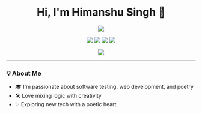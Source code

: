 <h1 align="center">Hi, I'm Himanshu Singh 👋</h1>

<p align="center">
  <img src="https://github.com/user-attachments/assets/8481acb5-66b8-4468-944b-e0d9998fb7d9" />
</p>

<p align="center">
  <a href="https://github.com/coderhimanshu2775"><img src="https://img.shields.io/badge/GitHub-181717?style=for-the-badge&logo=github&logoColor=white" /></a>
  <a href="https://linkedin.com/in/himanshu2403"><img src="https://img.shields.io/badge/LinkedIn-0077B5?style=for-the-badge&logo=linkedin&logoColor=white" /></a>
  <a href="co.himanshu95699@gmail.com"><img src="https://img.shields.io/badge/Email-D14836?style=for-the-badge&logo=gmail&logoColor=white" /></a>
  <a href="tel:+919569926322"><img src="https://img.shields.io/badge/Call-25D366?style=for-the-badge&logo=whatsapp&logoColor=white" /></a>
</p>

<p align="center">
  <a href="/resume.pdf" download><img src="https://img.shields.io/badge/Download%20Resume-5964f2?style=for-the-badge&logo=googledrive&logoColor=white" /></a>
</p>

---

### 💡 About Me

- 🎓 I'm passionate about software testing, web development, and poetry  
- 🛠️ Love mixing logic with creativity  
- ✨ Exploring new tech with a poetic heart  
